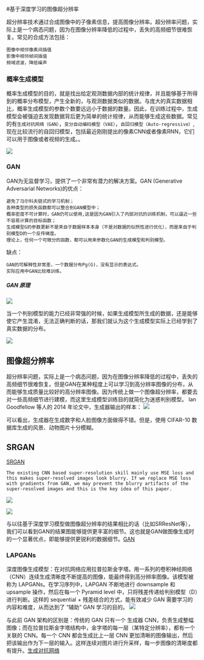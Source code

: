 #基于深度学习的图像超分辨率

超分辨率技术通过合成图像中的子像素信息，提高图像分辨率。超分辨率问题，实际上是一个病态问题，因为在图像分辨率降低的过程中，丢失的高频细节很难恢复。常见的合成方法包括：

	图像中相邻像素间插值
	影像中相邻帧间插值
	频域滤波，降低噪声
### 概率生成模型

概率生成模型的目的，就是找出给定观测数据内部的统计规律，并且能够基于所得到的概率分布模型，产生全新的，与观测数据类似的数据。与庞大的真实数据相比，概率生成模型的参数个数要远远小于数据的数量。因此，在训练过程中，生成模型会被强迫去发现数据背后更为简单的统计规律，从而能够生成这些数据。常见的有`生成对抗网络（GAN）`，`变分自动编码模型（VAE）`，`自回归模型（Auto-regressive）`,现在比较流行的自回归模型，包括最近刚刚提出的像素CNN或者像素RNN，它们可以用于图像或者视频的生成。。


![](http://static.leiphone.com/uploads/new/article/740_740/201701/586f6f0ac715f.png?imageMogr2/format/jpg/quality/90)

### GAN 
GAN为无监督学习，提供了一个非常有潜力的解决方案。GAN (Generative Adversarial Networks)的优点：

	避免了马尔科夫链式的学习机制；
	各种类型的损失函数都可以整合到GAN模型中；
	概率密度不可计算时，GAN仍可以使用,这是因为GAN引入了内部对抗的训练机制，可以逼近一些不容易计算的目标函数；
	生成模型G的参数更新不是来自于数据样本本身（不是对数据的似然性进行优化），而是来自于判别模型D的一个反传梯度。
	理论上，任何一个可微分的函数，都可以用来参数化GAN的生成模型和判别模型。
	
缺点：

	GAN的可解释性非常差，一个数据分布Pg(G)，没有显示的表达式。
	实际应用中GAN比较难训练。

##### GAN 原理
![](http://static.leiphone.com/uploads/new/article/740_740/201701/586f723cc049b.png?imageMogr2/format/jpg/quality/90)

当一个判别模型的能力已经非常强的时候，如果生成模型所生成的数据，还是能够使它产生混淆，无法正确判断的话，那我们就认为这个生成模型实际上已经学到了真实数据的分布。

![](http://static.leiphone.com/uploads/new/article/740_740/201701/586f72bce7f27.png?imageMogr2/format/jpg/quality/90)

## 图像超分辨率

超分辨率问题，实际上是一个病态问题，因为在图像分辨率降低的过程中，丢失的高频细节很难恢复。但是GAN在某种程度上可以学习到高分辨率图像的分布，从而能够生成质量比较好的高分辨率图像。因为传统上做一个图像超分辨率，都要去对一些高频细节进行建模，而这里生成模型训练目的就简化为迷惑判别模型。
Ian Goodfellow 等人的 2014 年论文中，生成器输出的样本：
![](http://static.leiphone.com/uploads/new/article/740_740/201612/58623acede3a7.png?imageMogr2/format/jpg/quality/90)

可以看出，生成器在生成数字和人脸图像方面做得不错。但是，使用 CIFAR-10 数据库生成的风景、动物图片十分模糊。



## SRGAN

[SRGAN](https://github.com/buriburisuri/SRGAN)

	The existing CNN based super-resolution skill mainly use MSE loss and this makes super-resolved images look blurry. If we replace MSE loss with gradients from GAN, we may prevent the blurry artifacts of the super-resolved images and this is the key idea of this paper. 

![](http://static.leiphone.com/uploads/new/article/740_740/201701/586f74284d83b.png?imageMogr2/format/jpg/quality/90)

![](http://read.html5.qq.com/image?src=forum&q=5&r=0&imgflag=7&imageUrl=http://mmbiz.qpic.cn/mmbiz_png/ymzg67DoLHK9dTf073yF09siaxv4znGsrILDib2dK4BuwMMYicEYeTwgKRWOpxhQeIqwkQhLoqB8Mh6YNq7WfMMbQ/0?wx_fmt=png)

与以往基于深度学习模型做图像超分辨率的结果相比的话（比如SRResNet等），我们可以看到GAN的结果图能够提供更丰富的细节。这也就是GAN做图像生成时的一个显著优点，即能够提供更锐利的数据细节。[GAN](http://www.leiphone.com/news/201701/Kq6FvnjgbKK8Lh8N.html)

### LAPGANs

深度图像生成模型：在对抗网络应用拉普拉斯金字塔。用一系列的卷积神经网络（CNN）连续生成清晰度不断提高的图像，能最终得到高分辨率图像。该模型被称为 LAPGANs。在学习序列中，LAPGAN 不断地进行 downsample 和 upsample 操作，然后在每一个 Pyramid level 中，只将残差传递给判别模型（D）进行判断。这样的 sequential + 残差结合的方式，能有效减少 GAN 需要学习的内容和难度，从而达到了 “辅助” GAN 学习的目的。
![](http://static.leiphone.com/uploads/new/article/740_740/201609/57c7a4283c69a.png?imageMogr2/format/jpg/quality/90)

与此前 GAN 架构的区别是：传统的 GAN 只有一个 生成器 CNN，负责生成整幅图像；而在拉普拉斯金字塔结构中，金字塔的每一层（某特定分辨率），都有一个关联的 CNN。每一个 CNN 都会生成比上一层 CNN 更加清晰的图像输出，然后把该输出作为下一层的输入。这样连续对图片进行升采样，每一步图像的清晰度都有提升。[生成对抗网络](http://www.leiphone.com/news/201612/Cdcb1X9tm1zsGSWD.html)